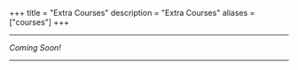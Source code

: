 +++
title = "Extra Courses"
description = "Extra Courses"
aliases = ["courses"]
+++

---

*Coming Soon!*

---

